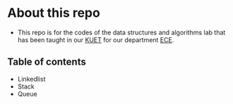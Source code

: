 # About this repo

- This repo is for the codes of the data structures and algorithms lab that has been taught in our [KUET](https://www.kuet.ac.bd/) for our department [ECE](https://www.kuet.ac.bd/department/ECE/). 

## Table of contents

- Linkedlist
- Stack
- Queue
